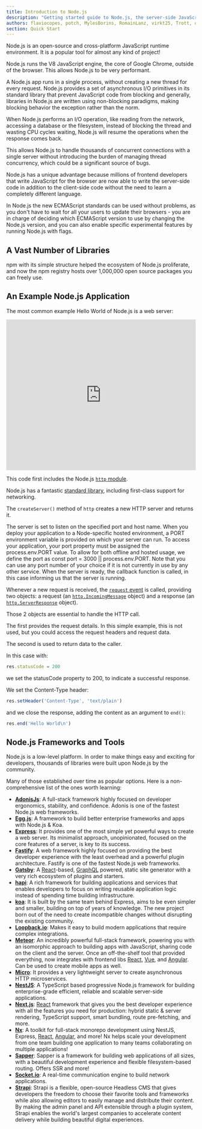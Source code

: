 ```yaml
---
title: Introduction to Node.js
description: "Getting started guide to Node.js, the server-side JavaScript runtime environment. Node.js is built on top of the Google Chrome V8 JavaScript engine, and it's mainly used to create web servers - but it's not limited to just that."
authors: flaviocopes, potch, MylesBorins, RomainLanz, virkt25, Trott, onel0p3z, ollelauribostrom, MarkPieszak, fhemberger, LaRuaNa, FrozenPandaz, mcollina, amiller-gh, ahmadawais, saqibameen, dangen-effy, aymen94
section: Quick Start
---
```


Node.js is an open-source and cross-platform JavaScript runtime environment. It is a popular tool for almost any kind of project!

Node.js runs the V8 JavaScript engine, the core of Google Chrome, outside of the browser. This allows Node.js to be very performant.

A Node.js app runs in a single process, without creating a new thread for every request. Node.js provides a set of asynchronous I/O primitives in its standard library that prevent JavaScript code from blocking and generally, libraries in Node.js are written using non-blocking paradigms, making blocking behavior the exception rather than the norm.

When Node.js performs an I/O operation, like reading from the network, accessing a database or the filesystem, instead of blocking the thread and wasting CPU cycles waiting, Node.js will resume the operations when the response comes back.

This allows Node.js to handle thousands of concurrent connections with a single server without introducing the burden of managing thread concurrency, which could be a significant source of bugs.

Node.js has a unique advantage because millions of frontend developers that write JavaScript for the browser are now able to write the server-side code in addition to the client-side code without the need to learn a completely different language.

In Node.js the new ECMAScript standards can be used without problems, as you don't have to wait for all your users to update their browsers - you are in charge of deciding which ECMAScript version to use by changing the Node.js version, and you can also enable specific experimental features by running Node.js with flags.

## A Vast Number of Libraries

npm with its simple structure helped the ecosystem of Node.js proliferate, and now the npm registry hosts over 1,000,000 open source packages you can freely use.

## An Example Node.js Application

The most common example Hello World of Node.js is a web server:

<iframe
  title="Hello world web server"
  src="https://glitch.com/embed/#!/embed/nodejs-dev-0001-01?path=server.js&previewSize=30&attributionHidden=true&sidebarCollapsed=true"
  alt="nodejs-dev-0001-01 on Glitch"
  style="height: 400px; width: 100%; border: 0;">
</iframe>

<!--```js
const http = require('http')

const hostname = '127.0.0.1'
const port = process.env.PORT || 3000

const server = http.createServer((req, res) => {
  res.statusCode = 200
  res.setHeader('Content-Type', 'text/plain')
  res.end('Hello World\n')
})

server.listen(port, hostname, () => {
  console.log(`Server running at http://${hostname}:${port}/`)
})
```

To run this snippet, save it as a `server.js` file and run `node server.js` in your terminal.-->

This code first includes the Node.js [`http` module](https://nodejs.org/api/http.html).

Node.js has a fantastic [standard library](https://nodejs.org/api/), including first-class support for networking.

The `createServer()` method of `http` creates a new HTTP server and returns it.

The server is set to listen on the specified port and host name. When you deploy your application to a Node-specific hosted environment, a PORT environment variable is provided on which your server can run. To access your application, your port property must be assigned the process.env.PORT value. To allow for both offline and hosted usage, we define the port as const port = 3000 || process.env.PORT. Note that you can use any port number of your choice if it is not currently in use by any other service. 
When the server is ready, the callback function is called, in this case informing us that the server is running.

Whenever a new request is received, the [`request` event](https://nodejs.org/api/http.html#http_event_request) is called, providing two objects: a request (an [`http.IncomingMessage`](https://nodejs.org/api/http.html#http_class_http_incomingmessage) object) and a response (an [`http.ServerResponse`](https://nodejs.org/api/http.html#http_class_http_serverresponse) object).

Those 2 objects are essential to handle the HTTP call.

The first provides the request details. In this simple example, this is not used, but you could access the request headers and request data.

The second is used to return data to the caller.

In this case with:

```js
res.statusCode = 200
```

we set the statusCode property to 200, to indicate a successful response.

We set the Content-Type header:

```js
res.setHeader('Content-Type', 'text/plain')
```

and we close the response, adding the content as an argument to `end()`:

```js
res.end('Hello World\n')
```

## Node.js Frameworks and Tools

Node.js is a low-level platform. In order to make things easy and exciting for developers, thousands of libraries were built upon Node.js by the community.

Many of those established over time as popular options. Here is a non-comprehensive list of the ones worth learning:

* [**AdonisJs**](https://adonisjs.com/): A full-stack framework highly focused on developer ergonomics, stability, and confidence. Adonis is one of the fastest Node.js web frameworks.
* [**Egg.js**](https://eggjs.org/en/): A framework to build better enterprise frameworks and apps with Node.js & Koa.
* [**Express**](https://expressjs.com/): It provides one of the most simple yet powerful ways to create a web server. Its minimalist approach, unopinionated, focused on the core features of a server, is key to its success.
* [**Fastify**](https://fastify.io/): A web framework highly focused on providing the best developer experience with the least overhead and a powerful plugin architecture. Fastify is one of the fastest Node.js web frameworks.
* [**Gatsby**](https://www.gatsbyjs.com/): A [React](https://reactjs.org/)-based, [GraphQL](https://graphql.org/) powered, static site generator with a very rich ecosystem of plugins and starters.
* [**hapi**](https://hapijs.com): A rich framework for building applications and services that enables developers to focus on writing reusable application logic instead of spending time building infrastructure.
* [**koa**](http://koajs.com/): It is built by the same team behind Express, aims to be even simpler and smaller, building on top of years of knowledge. The new project born out of the need to create incompatible changes without disrupting the existing community.
* [**Loopback.io**](https://loopback.io/): Makes it easy to build modern applications that require complex integrations.
* [**Meteor**](https://meteor.com): An incredibly powerful full-stack framework, powering you with an isomorphic approach to building apps with JavaScript, sharing code on the client and the server. Once an off-the-shelf tool that provided everything, now integrates with frontend libs [React](https://reactjs.org/), [Vue](https://vuejs.org/), and [Angular](https://angular.io). Can be used to create mobile apps as well.
* [**Micro**](https://github.com/zeit/micro): It provides a very lightweight server to create asynchronous HTTP microservices.
* [**NestJS**](https://nestjs.com/): A TypeScript based progressive Node.js framework for building enterprise-grade efficient, reliable and scalable server-side applications.
* [**Next.js**](https://nextjs.org/): [React](https://reactjs.org) framework that gives you the best developer experience with all the features you need for production: hybrid static & server rendering, TypeScript support, smart bundling, route pre-fetching, and more.
* [**Nx**](https://nx.dev/): A toolkit for full-stack monorepo development using NestJS, Express, [React](https://reactjs.org/), [Angular](https://angular.io), and more! Nx helps scale your development from one team building one application to many teams collaborating on multiple applications!
* [**Sapper**](https://sapper.svelte.dev/): Sapper is a framework for building web applications of all sizes, with a beautiful development experience and flexible filesystem-based routing. Offers SSR and more!
* [**Socket.io**](https://socket.io/): A real-time communication engine to build network applications.
* [**Strapi**](https://strapi.io/): Strapi is a flexible, open-source Headless CMS that gives developers the freedom to choose their favorite tools and frameworks while also allowing editors to easily manage and distribute their content. By making the admin panel and API extensible through a plugin system, Strapi enables the world's largest companies to accelerate content delivery while building beautiful digital experiences.
